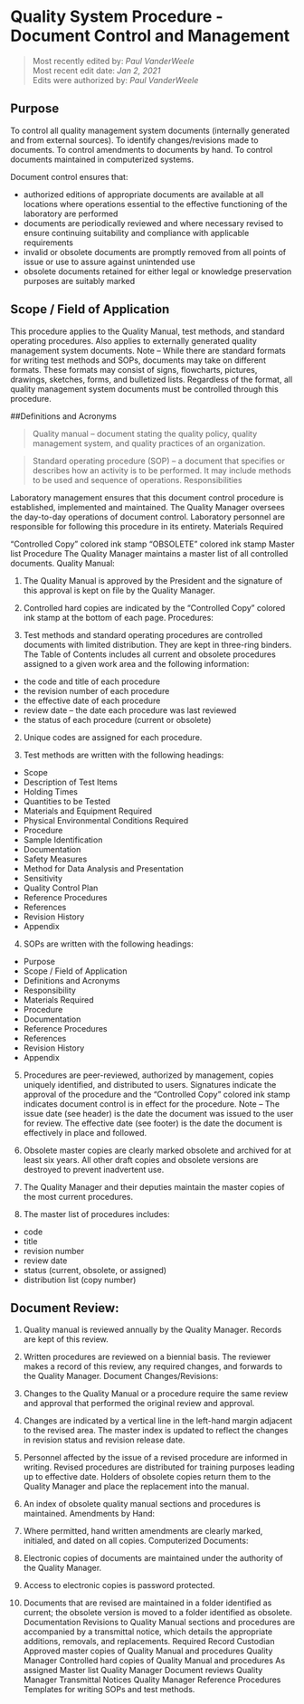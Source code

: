 # Quality System Procedure - Document Control and Management

>Most recently edited by: *Paul VanderWeele*  
>Most recent edit date: *Jan 2, 2021*  
>Edits were authorized by: *Paul VanderWeele*  

## Purpose

To control all quality management system documents (internally generated and from external
sources).
To identify changes/revisions made to documents.
To control amendments to documents by hand.
To control documents maintained in computerized systems.

Document control ensures that:
* authorized editions of appropriate documents are available at all locations where operations
essential to the effective functioning of the laboratory are performed
* documents are periodically reviewed and where necessary revised to ensure continuing
suitability and compliance with applicable requirements
* invalid or obsolete documents are promptly removed from all points of issue or use to assure
against unintended use
* obsolete documents retained for either legal or knowledge preservation purposes are suitably
marked

## Scope / Field of Application

This procedure applies to the Quality Manual, test methods, and standard operating procedures. Also
applies to externally generated quality management system documents.
Note – While there are standard formats for writing test methods and SOPs, documents may take on
different formats. These formats may consist of signs, flowcharts, pictures, drawings, sketches,
forms, and bulletized lists. Regardless of the format, all quality management system documents must
be controlled through this procedure.

##Definitions and Acronyms

>Quality manual – document stating the quality policy, quality management system, and quality
practices of an organization.

>Standard operating procedure (SOP) – a document that specifies or describes how an activity is to
be performed. It may include methods to be used and sequence of operations.
Responsibilities

Laboratory management ensures that this document control procedure is established, implemented
and maintained. The Quality Manager oversees the day-to-day operations of document control. Laboratory
personnel are responsible for following this procedure in its entirety.
Materials Required

“Controlled Copy” colored ink stamp
“OBSOLETE” colored ink stamp
Master list
Procedure
The Quality Manager maintains a master list of all controlled documents.
Quality Manual:

1. The Quality Manual is approved by the President and the signature of this approval is kept on file
by the Quality Manager.

2. Controlled hard copies are indicated by the “Controlled Copy” colored ink stamp at the bottom
of each page.
Procedures:

1. Test methods and standard operating procedures are controlled documents with limited distribution.
They are kept in three-ring binders. The Table of Contents includes all current and obsolete
procedures assigned to a given work area and the following information:
* the code and title of each procedure
* the revision number of each procedure
* the effective date of each procedure
* review date – the date each procedure was last reviewed
* the status of each procedure (current or obsolete)

2. Unique codes are assigned for each procedure.

3. Test methods are written with the following headings:

* Scope
* Description of Test Items
* Holding Times
* Quantities to be Tested
* Materials and Equipment Required
* Physical Environmental Conditions Required
* Procedure
* Sample Identification
* Documentation
* Safety Measures
* Method for Data Analysis and Presentation
* Sensitivity
* Quality Control Plan
* Reference Procedures
* References
* Revision History
* Appendix

4. SOPs are written with the following headings:

* Purpose
* Scope / Field of Application
* Definitions and Acronyms
* Responsibility
* Materials Required
* Procedure
* Documentation
* Reference Procedures
* References
* Revision History
* Appendix

5. Procedures are peer-reviewed, authorized by management, copies uniquely identified, and distributed
to users. Signatures indicate the approval of the procedure and the “Controlled Copy”
colored ink stamp indicates document control is in effect for the procedure.
Note – The issue date (see header) is the date the document was issued to the user for review. The
effective date (see footer) is the date the document is effectively in place and followed.

6. Obsolete master copies are clearly marked obsolete and archived for at least six years. All other
draft copies and obsolete versions are destroyed to prevent inadvertent use.

7. The Quality Manager and their deputies maintain the master copies of the most current procedures.

8. The master list of procedures includes:

* code
* title
* revision number
* review date
* status (current, obsolete, or assigned)
* distribution list (copy number)

## Document Review:

1. Quality manual is reviewed annually by the Quality Manager. Records are kept of this review.
2. Written procedures are reviewed on a biennial basis. The reviewer makes a record of this review,
any required changes, and forwards to the Quality Manager.
Document Changes/Revisions:

1. Changes to the Quality Manual or a procedure require the same review and approval that performed
the original review and approval.

2. Changes are indicated by a vertical line in the left-hand margin adjacent to the revised area. The
master index is updated to reflect the changes in revision status and revision release date.

3. Personnel affected by the issue of a revised procedure are informed in writing. Revised procedures
are distributed for training purposes leading up to effective date. Holders of obsolete copies
return them to the Quality Manager and place the replacement into the manual.

4. An index of obsolete quality manual sections and procedures is maintained.
Amendments by Hand:

1. Where permitted, hand written amendments are clearly marked, initialed, and dated on all copies.
Computerized Documents:

1. Electronic copies of documents are maintained under the authority of the Quality Manager.
2. Access to electronic copies is password protected.
3. Documents that are revised are maintained in a folder identified as current; the obsolete version
is moved to a folder identified as obsolete.
Documentation
Revisions to Quality Manual sections and procedures are accompanied by a transmittal notice, which
details the appropriate additions, removals, and replacements.
Required Record Custodian
Approved master copies of Quality Manual
and procedures
Quality Manager
Controlled hard copies of Quality Manual
and procedures
As assigned
Master list Quality Manager
Document reviews Quality Manager
Transmittal Notices Quality Manager
Reference Procedures
Templates for writing SOPs and test methods.
